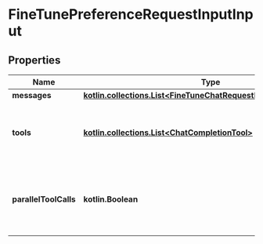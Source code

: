 
# FineTunePreferenceRequestInputInput

## Properties
| Name | Type | Description | Notes |
| ------------ | ------------- | ------------- | ------------- |
| **messages** | [**kotlin.collections.List&lt;FineTuneChatRequestInputMessagesInner&gt;**](FineTuneChatRequestInputMessagesInner.md) |  |  [optional] |
| **tools** | [**kotlin.collections.List&lt;ChatCompletionTool&gt;**](ChatCompletionTool.md) | A list of tools the model may generate JSON inputs for. |  [optional] |
| **parallelToolCalls** | **kotlin.Boolean** | Whether to enable [parallel function calling](/docs/guides/function-calling#configuring-parallel-function-calling) during tool use. |  [optional] |




